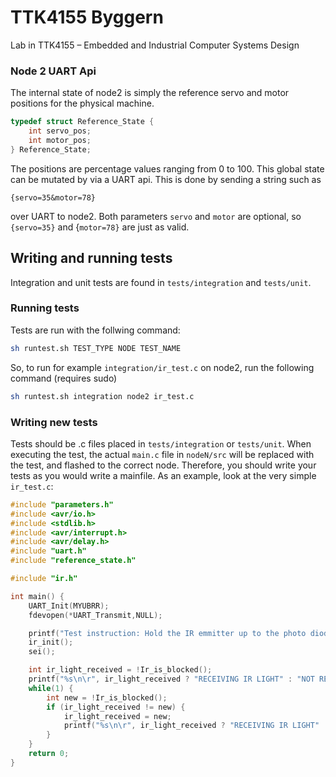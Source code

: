 # TTK4155 Byggern
Lab in TTK4155 – Embedded and Industrial Computer Systems Design

### Node 2 UART Api
The internal state of node2 is simply the reference servo and motor positions for the physical machine.
```c
typedef struct Reference_State {
    int servo_pos;
    int motor_pos;
} Reference_State;
```
The positions are percentage values ranging from 0 to 100.
This global state can be mutated by via a UART api. This is done by sending a string such as
```
{servo=35&motor=78}
```
over UART to node2.
Both parameters `servo` and `motor` are optional, so `{servo=35}` and {`motor=78}` are just as valid.

## Writing and running tests
Integration and unit tests are found in `tests/integration` and `tests/unit`.

### Running tests
Tests are run with the follwing command:
```bash
sh runtest.sh TEST_TYPE NODE TEST_NAME
```

So, to run for example `integration/ir_test.c` on node2, run the following command (requires sudo)
```bash
sh runtest.sh integration node2 ir_test.c
```

### Writing new tests
Tests should be .c files placed in `tests/integration` or `tests/unit`.
When executing the test, the actual `main.c` file in `nodeN/src` will be replaced with
the test, and flashed to the correct node. Therefore, you should write your tests as
you would write a mainfile. As an example, look at the very simple `ir_test.c`:
```C
#include "parameters.h"
#include <avr/io.h>
#include <stdlib.h>
#include <avr/interrupt.h>
#include <avr/delay.h>
#include "uart.h"
#include "reference_state.h"

#include "ir.h"

int main() {
	UART_Init(MYUBRR);
	fdevopen(*UART_Transmit,NULL);

	printf("Test instruction: Hold the IR emmitter up to the photo diode. The test will alert you when the state changes.\n\r");
	ir_init();
	sei();

	int ir_light_received = !Ir_is_blocked();
	printf("%s\n\r", ir_light_received ? "RECEIVING IR LIGHT" : "NOT RECEIVING IR LIGHT");
	while(1) {
		int new = !Ir_is_blocked();
		if (ir_light_received != new) {
			ir_light_received = new;
			printf("%s\n\r", ir_light_received ? "RECEIVING IR LIGHT" : "NOT RECEIVING IR LIGHT");
		}
	}
	return 0;
}
```
